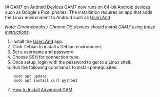 !# GAM7 on Android Devices
GAM7 now runs on 64-bit Android devices such as Google's Pixel phones. The installation requires an app that adds the Linux environment to Android such as [UserLAnd](https://play.google.com/store/apps/details?id=tech.ula&hl=en_US).

_Note: Chromebooks / Chrome OS devices should install GAM7 using [these instructions](GAM7-on-Chrome-OS-Devices)._

1. Install the [UserLAnd](https://play.google.com/store/apps/details?id=tech.ula&hl=en_US) app.
2. Click Debian to install a Debian environment.
3. Set a username and password.
4. Choose SSH for connection type.
5. Once setup, login with the password to get to a Linux shell.
6. Run the following commands to install prerequisites:
```
    sudo apt update
    sudo apt install curl python3
```
7. [How to Install Advanced GAM](How-to-Install-Advanced-GAM)
